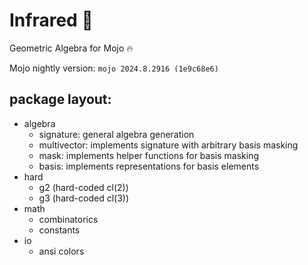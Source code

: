 # Infrared 🔆
Geometric Algebra for Mojo 🔥

Mojo nightly version: `mojo 2024.8.2916 (1e9c68e6)`

## package layout:

- algebra
    - signature: general algebra generation
    - multivector: implements signature with arbitrary basis masking
    - mask: implements helper functions for basis masking
    - basis: implements representations for basis elements
- hard
    - g2 (hard-coded cl(2))
    - g3 (hard-coded cl(3))
- math
    - combinatorics
    - constants
- io
    - ansi colors